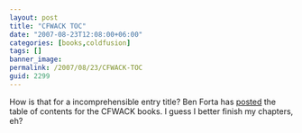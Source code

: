 ```yaml
---
layout: post
title: "CFWACK TOC"
date: "2007-08-23T12:08:00+06:00"
categories: [books,coldfusion]
tags: []
banner_image: 
permalink: /2007/08/23/CFWACK-TOC
guid: 2299
---
```


How is that for a incomprehensible entry title? Ben Forta has <a href="http://www.forta.com/blog/index.cfm/2007/8/23/CFWACK-8-Details-And-TOC">posted</a> the table of contents for the CFWACK books. I guess I better finish my chapters, eh?
